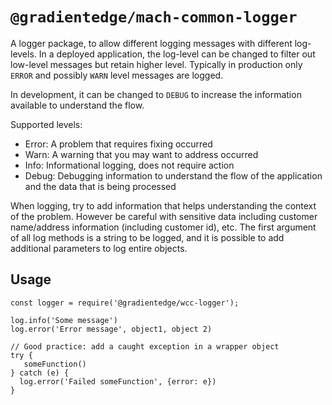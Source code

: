 # `@gradientedge/mach-common-logger`

A logger package, to allow different logging messages with different log-levels. In a deployed application, the log-level
can be changed to filter out low-level messages but retain higher level. Typically in production only `ERROR` and possibly 
`WARN` level messages are logged.

In development, it can be changed to `DEBUG` to increase the information available to understand the flow.

Supported levels:

* Error: A problem that requires fixing occurred
* Warn: A warning that you may want to address occurred
* Info: Informational logging, does not require action
* Debug: Debugging information to understand the flow of the application and the data that is being processed

When logging, try to add information that helps understanding the context of the problem. However be careful with sensitive data including customer name/address information (including customer id), etc.
The first argument of all log methods is a string to be logged, and it is possible to add additional parameters to log entire objects.

## Usage

```
const logger = require('@gradientedge/wcc-logger');

log.info('Some message')
log.error('Error message', object1, object 2)

// Good practice: add a caught exception in a wrapper object
try {
   someFunction()
} catch (e) {
  log.error('Failed someFunction', {error: e})
}
```
